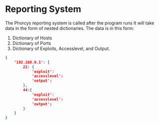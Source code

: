 # Reporting System
The Phorcys reporting system is called after the program runs
It will take data in the form of nested dictionaries.
The data is in this form:
1. Dictionary of Hosts
2. Dictionary of Ports
3. Dictionary of Exploits, Accesslevel, and Output.

```json
{
    '192.168.0.1': {
        22: {
            'exploit':
            'accesslevel':
            'output':
        },
        44:{
            'exploit':
            'accesslevel':
            'output':
        }
    }
}
```